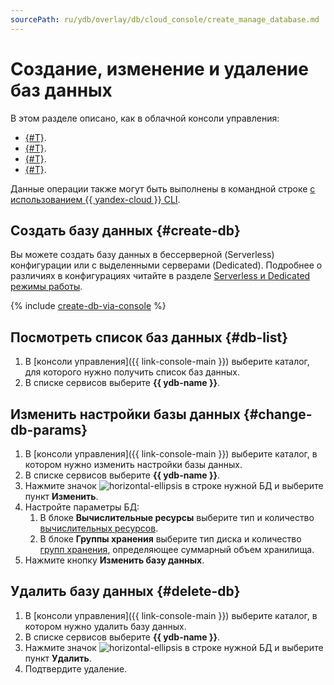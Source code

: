 ```yaml
---
sourcePath: ru/ydb/overlay/db/cloud_console/create_manage_database.md
---
```

# Создание, изменение и удаление баз данных

В этом разделе описано, как в облачной консоли управления:

* [{#T}](#create-db).
* [{#T}](#db-list).
* [{#T}](#change-db-params).
* [{#T}](#delete-db).

Данные операции также могут быть выполнены в командной строке [с использованием {{ yandex-cloud }} CLI](../yc_cli.md).

## Создать базу данных {#create-db}

Вы можете создать базу данных в бессерверной (Serverless) конфигурации или с выделенными серверами (Dedicated). Подробнее о различиях в конфигурациях читайте в разделе [Serverless и Dedicated режимы работы](../../concepts/serverless_and_dedicated.md).

{% include [create-db-via-console](../../_includes/create-db-via-console.md) %}

## Посмотреть список баз данных {#db-list}

1. В [консоли управления]({{ link-console-main }}) выберите каталог, для которого нужно получить список баз данных.
1. В списке сервисов выберите **{{ ydb-name }}**.

## Изменить настройки базы данных {#change-db-params}

1. В [консоли управления]({{ link-console-main }}) выберите каталог, в котором нужно изменить настройки базы данных.
1. В списке сервисов выберите **{{ ydb-name }}**.
1. Нажмите значок ![horizontal-ellipsis](../../../_assets/horizontal-ellipsis.svg) в строке нужной БД и выберите пункт **Изменить**.
1. Настройте параметры БД:
   1. В блоке **Вычислительные ресурсы** выберите тип и количество [вычислительных ресурсов](../../concepts/databases.md#compute-units).
   1. В блоке **Группы хранения** выберите тип диска и количество [групп хранения](../../concepts/databases.md#storage-groups), определяющее суммарный объем хранилища.
1. Нажмите кнопку **Изменить базу данных**.

## Удалить базу данных {#delete-db}

1. В [консоли управления]({{ link-console-main }}) выберите каталог, в котором нужно удалить базу данных.
1. В списке сервисов выберите **{{ ydb-name }}**.
1. Нажмите значок ![horizontal-ellipsis](../../../_assets/horizontal-ellipsis.svg) в строке нужной БД и выберите пункт **Удалить**.
1. Подтвердите удаление.
